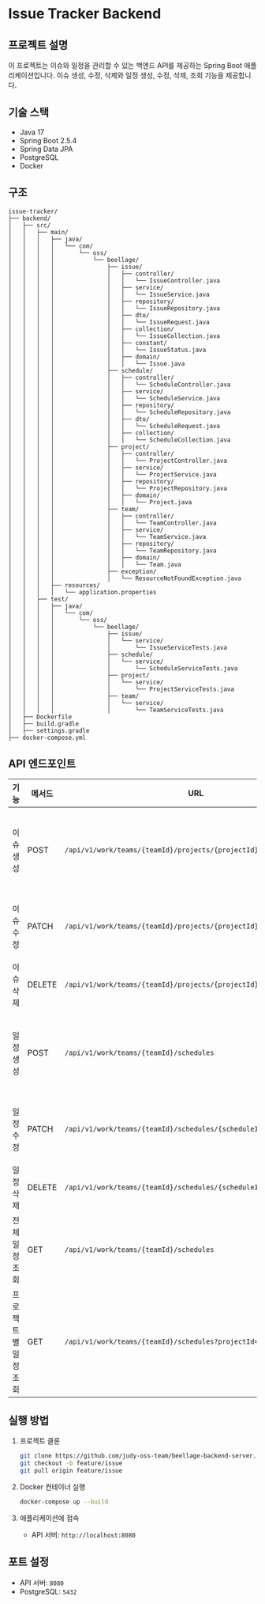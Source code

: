 # Issue Tracker Backend

## 프로젝트 설명

이 프로젝트는 이슈와 일정을 관리할 수 있는 백엔드 API를 제공하는 Spring Boot 애플리케이션입니다. 이슈 생성, 수정, 삭제와 일정 생성, 수정, 삭제, 조회 기능을 제공합니다.

## 기술 스택

- Java 17
- Spring Boot 2.5.4
- Spring Data JPA
- PostgreSQL
- Docker

## 구조

```angular2html
issue-tracker/
├── backend/
│   ├── src/
│   │   ├── main/
│   │   │   ├── java/
│   │   │   │   └── com/
│   │   │   │       └── oss/
│   │   │   │           └── beellage/
│   │   │   │               ├── issue/
│   │   │   │               │   ├── controller/
│   │   │   │               │   │   └── IssueController.java
│   │   │   │               │   ├── service/
│   │   │   │               │   │   └── IssueService.java
│   │   │   │               │   ├── repository/
│   │   │   │               │   │   └── IssueRepository.java
│   │   │   │               │   ├── dto/
│   │   │   │               │   │   └── IssueRequest.java
│   │   │   │               │   ├── collection/
│   │   │   │               │   │   └── IssueCollection.java
│   │   │   │               │   ├── constant/
│   │   │   │               │   │   └── IssueStatus.java
│   │   │   │               │   ├── domain/
│   │   │   │               │   │   └── Issue.java
│   │   │   │               ├── schedule/
│   │   │   │               │   ├── controller/
│   │   │   │               │   │   └── ScheduleController.java
│   │   │   │               │   ├── service/
│   │   │   │               │   │   └── ScheduleService.java
│   │   │   │               │   ├── repository/
│   │   │   │               │   │   └── ScheduleRepository.java
│   │   │   │               │   ├── dto/
│   │   │   │               │   │   └── ScheduleRequest.java
│   │   │   │               │   ├── collection/
│   │   │   │               │   │   └── ScheduleCollection.java
│   │   │   │               ├── project/
│   │   │   │               │   ├── controller/
│   │   │   │               │   │   └── ProjectController.java
│   │   │   │               │   ├── service/
│   │   │   │               │   │   └── ProjectService.java
│   │   │   │               │   ├── repository/
│   │   │   │               │   │   └── ProjectRepository.java
│   │   │   │               │   ├── domain/
│   │   │   │               │   │   └── Project.java
│   │   │   │               ├── team/
│   │   │   │               │   ├── controller/
│   │   │   │               │   │   └── TeamController.java
│   │   │   │               │   ├── service/
│   │   │   │               │   │   └── TeamService.java
│   │   │   │               │   ├── repository/
│   │   │   │               │   │   └── TeamRepository.java
│   │   │   │               │   ├── domain/
│   │   │   │               │   │   └── Team.java
│   │   │   │               ├── exception/
│   │   │   │               │   └── ResourceNotFoundException.java
│   │   │   ├── resources/
│   │   │   │   └── application.properties
│   │   ├── test/
│   │   │   ├── java/
│   │   │   │   └── com/
│   │   │   │       └── oss/
│   │   │   │           └── beellage/
│   │   │   │               ├── issue/
│   │   │   │               │   └── service/
│   │   │   │               │       └── IssueServiceTests.java
│   │   │   │               ├── schedule/
│   │   │   │               │   └── service/
│   │   │   │               │       └── ScheduleServiceTests.java
│   │   │   │               ├── project/
│   │   │   │               │   └── service/
│   │   │   │               │       └── ProjectServiceTests.java
│   │   │   │               ├── team/
│   │   │   │               │   └── service/
│   │   │   │               │       └── TeamServiceTests.java
│   ├── Dockerfile
│   ├── build.gradle
│   ├── settings.gradle
├── docker-compose.yml
```

## API 엔드포인트

| 기능          | 메서드    | URL                                                                 | 설명          | 요청 바디                                                                                  | 응답               |
|-------------|--------|---------------------------------------------------------------------|-------------|----------------------------------------------------------------------------------------|------------------|
| 이슈 생성       | POST   | `/api/v1/work/teams/{teamId}/projects/{projectId}/issues`           | 새로운 이슈 생성   | `{"title": "string", "description": "string", "assignedTo": long, "status": "string"}` | `201 Created`    |
| 이슈 수정       | PATCH  | `/api/v1/work/teams/{teamId}/projects/{projectId}/issues/{issueId}` | 이슈 수정       | `{"title": "string", "description": "string", "assignedTo": long, "status": "string"}` | `204 No Content` |
| 이슈 삭제       | DELETE | `/api/v1/work/teams/{teamId}/projects/{projectId}/issues/{issueId}` | 이슈 삭제       | N/A                                                                                    | `204 No Content` |
| 일정 생성       | POST   | `/api/v1/work/teams/{teamId}/schedules`                             | 새로운 일정 생성   | `{"title": "string", "date": "string", "projectId": long, "issueId": long}`            | `201 Created`    |
| 일정 수정       | PATCH  | `/api/v1/work/teams/{teamId}/schedules/{scheduleId}`                | 일정 수정       | `{"title": "string", "date": "string", "projectId": long, "issueId": long}`            | `204 No Content` |
| 일정 삭제       | DELETE | `/api/v1/work/teams/{teamId}/schedules/{scheduleId}`                | 일정 삭제       | N/A                                                                                    | `204 No Content` |
| 전체 일정 조회    | GET    | `/api/v1/work/teams/{teamId}/schedules`                             | 전체 일정 조회    | N/A                                                                                    | `200 OK`         |
| 프로젝트별 일정 조회 | GET    | `/api/v1/work/teams/{teamId}/schedules?projectId={}`                | 프로젝트별 일정 조회 | N/A                                                                                    | `200 OK`         |

## 실행 방법

1. 프로젝트 클론
    ```bash
    git clone https://github.com/judy-oss-team/beellage-backend-server.git
    git checkout -b feature/issue
    git pull origin feature/issue
    ```

2. Docker 컨테이너 실행
    ```bash
    docker-compose up --build
    ```

3. 애플리케이션에 접속
    - API 서버: `http://localhost:8080`

## 포트 설정

- API 서버: `8080`
- PostgreSQL: `5432`


